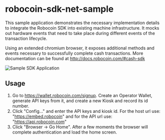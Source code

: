# robocoin-sdk-net-sample

This sample application demonstrates the necessary implementation details to integrate the Robocoin SDK into existing machine infrastructure.  It mocks out hardware events that need to take place during different events of the transaction lifecycle.

Using an extended chromium browser, it exposes additional methods and events necessary to successfully complete cash transactions.  More documentation can be found at http://docs.robocoin.com/#cash-sdk

![Sample SDK Application](https://robocoinkiosk.files.wordpress.com/2015/03/sample.png)

## Usage
1. Go to https://wallet.robocoin.com/signup.  Create an Operator Wallet, generate API keys from it, and create a new Kiosk and record its id number.
2. Click "Config..." and enter the API keys and kiosk id.  For the host url use: "https://embed.robocoin" and for the API url use: "https://api.robocoin.com"
3. Click "Browser -> Go Home".  After a few moments the browser will complete authentication and load the home screen.